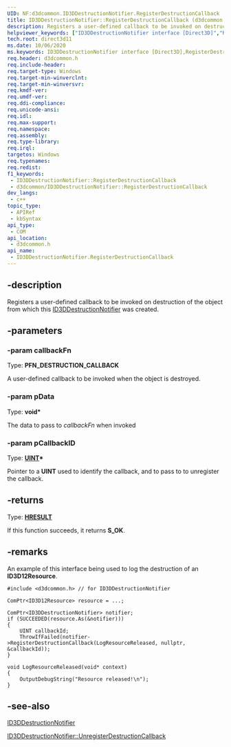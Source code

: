 ```yaml
---
UID: NF:d3dcommon.ID3DDestructionNotifier.RegisterDestructionCallback
title: ID3DDestructionNotifier::RegisterDestructionCallback (d3dcommon.h)
description: Registers a user-defined callback to be invoked on destruction of the object from which this [ID3DDestructionNotifier](./nn-d3dcommon-id3ddestructionotifier.md) was created.
helpviewer_keywords: ["ID3DDestructionNotifier interface [Direct3D]","RegisterDestructionCallback method","ID3DDestructionNotifier.RegisterDestructionCallback","ID3DDestructionNotifier::RegisterDestructionCallback","RegisterDestructionCallback","RegisterDestructionCallback method [Direct3D]","RegisterDestructionCallback method [Direct3D]","ID3DDestructionNotifier interface","d3dcommon/ID3DDestructionNotifier::RegisterDestructionCallback","direct3d11.id3ddestructionnotifier_registerdestructioncallback"]
tech.root: direct3d11
ms.date: 10/06/2020
ms.keywords: ID3DDestructionNotifier interface [Direct3D],RegisterDestructionCallback method, ID3DDestructionNotifier.RegisterDestructionCallback, ID3DDestructionNotifier::RegisterDestructionCallback, RegisterDestructionCallback, RegisterDestructionCallback method [Direct3D], RegisterDestructionCallback method [Direct3D],ID3DDestructionNotifier interface, d3dcommon/ID3DDestructionNotifier::RegisterDestructionCallback, direct3d11.id3ddestructionnotifier_registerdestructioncallback
req.header: d3dcommon.h
req.include-header: 
req.target-type: Windows
req.target-min-winverclnt: 
req.target-min-winversvr: 
req.kmdf-ver: 
req.umdf-ver: 
req.ddi-compliance: 
req.unicode-ansi: 
req.idl: 
req.max-support: 
req.namespace: 
req.assembly: 
req.type-library: 
req.irql: 
targetos: Windows
req.typenames: 
req.redist: 
f1_keywords:
 - ID3DDestructionNotifier::RegisterDestructionCallback
 - d3dcommon/ID3DDestructionNotifier::RegisterDestructionCallback
dev_langs:
 - c++
topic_type:
 - APIRef
 - kbSyntax
api_type:
 - COM
api_location:
 - d3dcommon.h
api_name:
 - ID3DDestructionNotifier.RegisterDestructionCallback
---
```


## -description

Registers a user-defined callback to be invoked on destruction of the object from which this [ID3DDestructionNotifier](./nn-d3dcommon-id3ddestructionotifier.md) was created.

## -parameters

### -param callbackFn

Type: <b>PFN_DESTRUCTION_CALLBACK</b>

A user-defined callback to be invoked when the object is destroyed.

### -param pData

Type: **void\***

The data to pass to *callbackFn* when invoked

### -param pCallbackID

Type: **[UINT](/windows/win32/winprog/windows-data-types)\***

Pointer to a **UINT** used to identify the callback, and to pass to <a href="./nf-d3dcommon-id3ddestructionnotifier-unregisterdestructioncallback.md"></a> to unregister the callback.

## -returns

Type: **[HRESULT](/windows/win32/com/structure-of-com-error-codes)**

If this function succeeds, it returns **S_OK**.

## -remarks

An example of this interface being used to log the destruction of an **ID3D12Resource**.

```cppcx
#include <d3dcommon.h> // for ID3DDestructionNotifier

ComPtr<ID3D12Resource> resource = ...;

ComPtr<ID3DDestructionNotifier> notifier;
if (SUCCEEDED(resource.As(&notifier)))
{
    UINT callbackId;
    ThrowIfFailed(notifier->RegisterDestructionCallback(LogResourceReleased, nullptr, &callbackId));
}

void LogResourceReleased(void* context)
{
    OutputDebugString("Resource released!\n");
}
```

## -see-also

<a href="/windows/win32/api/d3dcommon/nn-d3dcommon-id3ddestructionnotifier">ID3DDestructionNotifier</a>

<a href="/windows/win32/api/d3dcommon/nf-d3dcommon-id3ddestructionnotifier-unregisterdestructioncallback">ID3DDestructionNotifier::UnregisterDestructionCallback</a>
